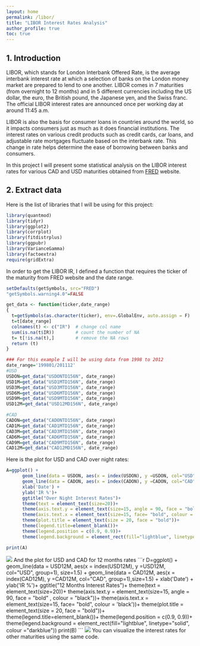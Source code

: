 ```yaml
---
layout: home
permalink: /libor/
title: "LIBOR Interest Rates Analysis"
author_profile: true
toc: true
---
```

## 1. Introduction
LIBOR, which stands for London Interbank Offered Rate, is the average interbank interest rate at which a selection of banks on the London money market are prepared to lend to one another. LIBOR comes in 7 maturities (from overnight to 12 months) and in 5 different currencies including the US dollar, the euro, the British pound, the Japanese yen, and the Swiss franc. The official LIBOR interest rates are announced once per working day at around 11:45 a.m. 

LIBOR is also the basis for consumer loans in countries around the world, so it impacts consumers just as much as it does financial institutions. The interest rates on various credit products such as credit cards, car loans, and adjustable rate mortgages fluctuate based on the interbank rate. This change in rate helps determine the ease of borrowing between banks and consumers.

In this project I will present some statistical analysis on the LIBOR interest rates for various CAD and USD maturities obtained from [FRED](https://fred.stlouisfed.org/) website.

## 2. Extract data

Here is the list of libraries that I will be using for this project:
``` r
library(quantmod) 
library(tidyr)
library(ggplot2)
library(corrplot)
library(fitdistrplus)
library(ggpubr)
library(VarianceGamma)
library(factoextra)
require(gridExtra)
```

In order to get the LIBOR IR, I defined a function that requires the ticker of the maturity from FRED website and the date range. 
``` r
setDefaults(getSymbols, src="FRED")
"getSymbols.warning4.0"=FALSE

get_data <- function(ticker,date_range)
{
  t=getSymbols(as.character(ticker), env=.GlobalEnv, auto.assign = F)
  t=t[date_range]
  colnames(t) <- c("IR")  # change col name
  sum(is.na(t$IR))        # count the number of NA
  t= t[!is.na(t),]        # remove the NA rows
  return (t)
}  

### For this example I will be using data from 1998 to 2012
date_range='199801/201112'
#USD
USDON=get_data("USDONTD156N", date_range)
USD1M=get_data("USD1MTD156N", date_range)
USD3M=get_data("USD3MTD156N", date_range)
USD6M=get_data("USD6MTD156N", date_range)
USD9M=get_data("USD9MTD156N", date_range)
USD12M=get_data("USD12MD156N", date_range)

#CAD
CADON=get_data("CADONTD156N", date_range)
CAD1M=get_data("CAD1MTD156N", date_range)
CAD3M=get_data("CAD3MTD156N", date_range)
CAD6M=get_data("CAD6MTD156N", date_range)
CAD9M=get_data("CAD9MTD156N", date_range)
CAD12M=get_data("CAD12MD156N", date_range)
```

Here is the plot for USD and CAD over night rates:
```r  
A=ggplot() + 
      geom_line(data = USDON, aes(x = index(USDON), y =USDON, col="USD", group=1), size=1.5) +
      geom_line(data = CADON, aes(x = index(CADON), y =CADON, col="CAD", group=1),size=1.5) +
      xlab('Date') +
      ylab('IR %')+
      ggtitle("Over Night Interest Rates")+
      theme(text = element_text(size=20))+
      theme(axis.text.y = element_text(size=15, angle = 90, face = "bold" , colour = "black"))+
      theme(axis.text.x = element_text(size=15, face= "bold", colour = 'black'))+
      theme(plot.title = element_text(size = 20, face = "bold"))+  
      theme(legend.title=element_blank())+
      theme(legend.position = c(0.9, 0.9))+
      theme(legend.background = element_rect(fill="lightblue", linetype="solid", colour ="darkblue"))

print(A)
```
<img src="{{ site.url }}{{ site.baseurl }}/images/LIBOR/IR_ON.jpeg">
And the plot for USD and CAD for 12 months rates
```r
D=ggplot() + 
      geom_line(data = USD12M, aes(x = index(USD12M), y =USD12M, col="USD", group=1), size=1.5) +
      geom_line(data = CAD12M, aes(x = index(CAD12M), y =CAD12M, col="CAD", group=1),size=1.5) +
      xlab('Date') +
      ylab('IR %')+
      ggtitle("12 Months Interest Rates")+
      theme(text = element_text(size=20))+
      theme(axis.text.y = element_text(size=15, angle = 90, face = "bold" , colour = "black"))+
      theme(axis.text.x = element_text(size=15, face= "bold", colour = 'black'))+
      theme(plot.title = element_text(size = 20, face = "bold"))+  
      theme(legend.title=element_blank())+
      theme(legend.position = c(0.9, 0.9))+
      theme(legend.background = element_rect(fill="lightblue", linetype="solid", colour ="darkblue"))
print(B)
```
<img src="{{ site.url }}{{ site.baseurl }}/images/LIBOR/IR_12M.jpeg">
You can visualize the interest rates for other maturities using the same code.